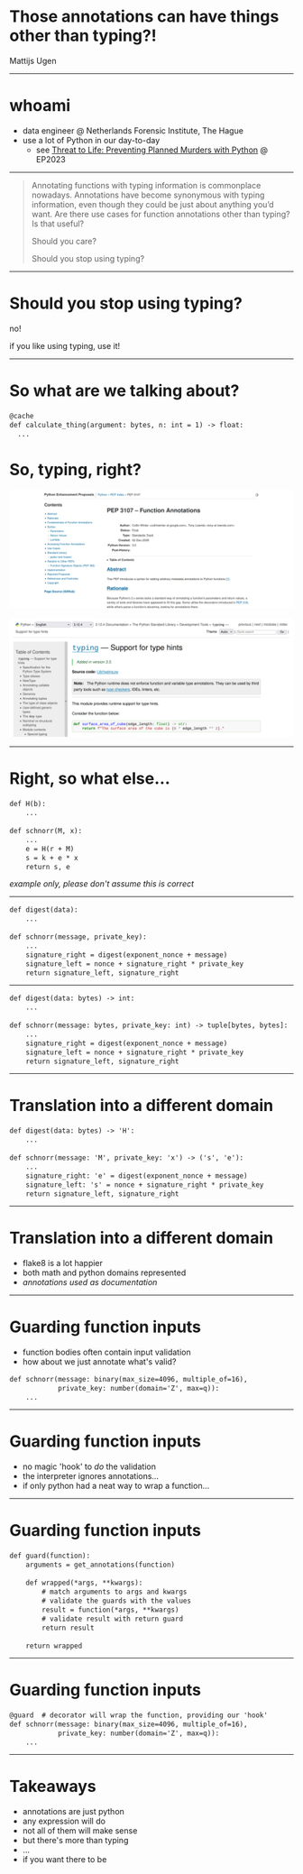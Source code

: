 Those annotations can have things other than typing?!
=====================================================

Mattijs Ugen

---

whoami
======

- data engineer @ Netherlands Forensic Institute, The Hague
- use a lot of Python in our day-to-day
  - see [Threat to Life: Preventing Planned Murders with Python](https://www.youtube.com/watch?v=rrckKR305TU) @ EP2023

---

> Annotating functions with typing information is commonplace nowadays. 
> Annotations have become synonymous with typing information, even though they could be just about anything you’d want. 
> Are there use cases for function annotations other than typing? Is that useful? 
> 
> Should you care? 
> 
> Should you stop using typing?

---

Should you stop using typing?
=============================

no!

if you like using typing, use it!

---

So what are we talking about?
=============================

~~~
@cache
def calculate_thing(argument: bytes, n: int = 1) -> float:
  ...
~~~

So, typing, right?
==================

![PEP 3107](images/pep-3107.png)

![typing module, introduced in Python 3.5](images/docs-module-typing.png)

---

Right, so what else…
====================

~~~
def H(b):
    ...

def schnorr(M, x):
    ...
    e = H(r + M)
    s = k + e * x
    return s, e
~~~

*example only, please don't assume this is correct*

---

~~~
def digest(data):
    ...

def schnorr(message, private_key):
    ...
    signature_right = digest(exponent_nonce + message)
    signature_left = nonce + signature_right * private_key
    return signature_left, signature_right
~~~

---

~~~
def digest(data: bytes) -> int:
    ...

def schnorr(message: bytes, private_key: int) -> tuple[bytes, bytes]:
    ...
    signature_right = digest(exponent_nonce + message)
    signature_left = nonce + signature_right * private_key
    return signature_left, signature_right
~~~

---

Translation into a different domain
===================================

~~~
def digest(data: bytes) -> 'H':
    ...

def schnorr(message: 'M', private_key: 'x') -> ('s', 'e'):
    ...
    signature_right: 'e' = digest(exponent_nonce + message)
    signature_left: 's' = nonce + signature_right * private_key
    return signature_left, signature_right
~~~

---

Translation into a different domain
===================================

- flake8 is a lot happier
- both math and python domains represented
- *annotations used as documentation*

---

Guarding function inputs
========================

- function bodies often contain input validation
- how about we just annotate what's valid?

~~~
def schnorr(message: binary(max_size=4096, multiple_of=16),
            private_key: number(domain='Z', max=q)):
    ...
~~~

---

Guarding function inputs
========================

- no magic 'hook' to *do* the validation
- the interpreter ignores annotations…
- if only python had a neat way to wrap a function…

---

Guarding function inputs
========================

~~~
def guard(function):
    arguments = get_annotations(function)

    def wrapped(*args, **kwargs):
        # match arguments to args and kwargs
        # validate the guards with the values
        result = function(*args, **kwargs)
        # validate result with return guard
        return result

    return wrapped
~~~

---

Guarding function inputs
========================

~~~
@guard  # decorator will wrap the function, providing our 'hook'
def schnorr(message: binary(max_size=4096, multiple_of=16),
            private_key: number(domain='Z', max=q)):
    ...
~~~

---

Takeaways
=========

- annotations are just python
- any expression will do
- not all of them will make sense
- but there's more than typing
- …
- if you want there to be
